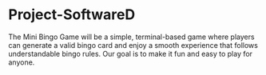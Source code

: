 # Project-SoftwareD
The Mini Bingo Game will be a simple, terminal-based game where players can generate a
valid bingo card and enjoy a smooth experience that follows understandable bingo rules. Our
goal is to make it fun and easy to play for anyone.

